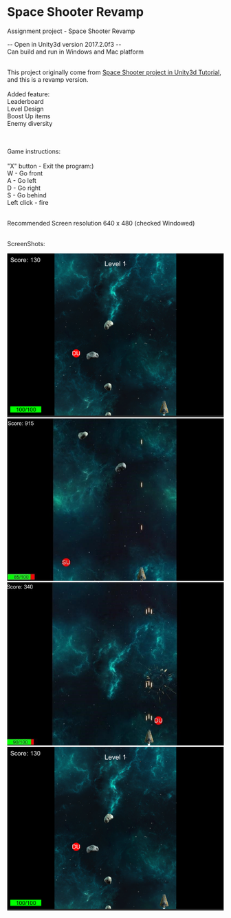# Space Shooter Revamp
Assignment project - Space Shooter Revamp

-- Open in Unity3d version 2017.2.0f3 --</br>
Can build and run in Windows and Mac platform


</br>
This project originally come from <a href="https://unity3d.com/learn/tutorials/s/space-shooter-tutorial">
Space Shooter project in Unity3d Tutorial</a>, and this is a revamp version.
</br></br>
Added feature:</br>
Leaderboard</br>
Level Design</br>
Boost Up items</br>
Enemy diversity</br></br></br>


Game instructions:</br></br>
"X" button - Exit the program:)</br>
W - Go front</br>
A - Go left</br>
D - Go right</br>
S - Go behind</br>
Left click - fire</br></br>


Recommended Screen resolution 640 x 480 (checked Windowed)</br></br>

ScreenShots:</br>

<img src="https://github.com/Paulkit/Space-Shooter-Revamp/blob/master/github/s1.png"/>

</br>
<img src="https://github.com/Paulkit/Space-Shooter-Revamp/blob/master/github/s2.jpg"/>

</br>
<img src="https://github.com/Paulkit/Space-Shooter-Revamp/blob/master/github/s3.jpg"/>

</br>
<img src="https://github.com/Paulkit/Space-Shooter-Revamp/blob/master/github/s1.png"/>

</br>

